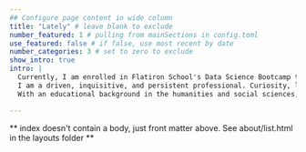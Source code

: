 ```yaml
---
## Configure page content in wide column
title: "Lately" # leave blank to exclude
number_featured: 1 # pulling from mainSections in config.toml
use_featured: false # if false, use most recent by date
number_categories: 3 # set to zero to exclude
show_intro: true
intro: |
  Currently, I am enrolled in Flatiron School's Data Science Bootcamp to best prepare myself for my career transition into data science.
  I am a driven, inquisitive, and persistent professional. Curiosity, learning, and problem-solving drive my daily work. Asking questions, seeking to understand, and wondering why are my natural defaults.
  With an educational background in the humanities and social sciences, I am adept at asking questions, searching for the necessary (and hopefully accessible) data to find patterns or explanations for the posed questions, and analyzing the story of the data within the scope of the questions. 

---
```


** index doesn't contain a body, just front matter above.
See about/list.html in the layouts folder **